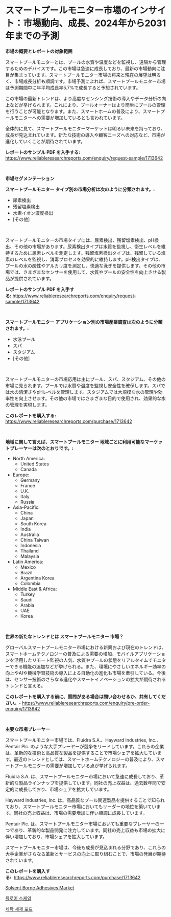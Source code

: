 <p><h1>スマートプールモニター市場のインサイト：市場動向、成長、2024年から2031年までの予測</h1></p><p><strong>市場の概要とレポートの対象範囲</strong></p>
<p><p>スマートプールモニターとは、プールの水質や温度などを監視し、遠隔から管理するためのデバイスです。この市場は急速に成長しており、最新の市場動向に注目が集まっています。スマートプールモニター市場の将来と現在の展望は明るく、市場成長分析も順調です。市場予測によれば、スマートプールモニター市場は予測期間中に年平均成長率5.7%で成長すると予想されています。</p><p>この市場の最新トレンドは、より高度なセンシング技術の導入やデータ分析の向上などが挙げられます。これにより、プールオーナーはより簡単にプールの管理を行うことが可能となります。また、スマートホームの普及により、スマートプールモニターへの需要が増加しているとも言われています。</p><p>全体的に見て、スマートプールモニターマーケットは明るい未来を持っており、成長が見込まれています。新たな技術の導入や顧客ニーズへの対応など、市場が進化していくことが期待されています。</p></p>
<p><strong>レポートのサンプル PDF を入手する:</strong> <a href="https://www.reliableresearchreports.com/enquiry/request-sample/1713642">https://www.reliableresearchreports.com/enquiry/request-sample/1713642</a></p>
<p>&nbsp;</p>
<p><strong>市場セグメンテーション</strong></p>
<p><strong>スマートプールモニター タイプ別の市場分析は次のように分類されます。:</strong></p>
<p><ul><li>尿素検出</li><li>残留塩素検出</li><li>水素イオン濃度検出</li><li>[その他]</li></ul></p>
<p>&nbsp;</p>
<p><p>スマートプールモニターの市場タイプには、尿素検出、残留塩素検出、pH検出、その他の市場があります。尿素検出タイプは水質を監視し、衛生レベルを維持するために尿素レベルを測定します。残留塩素検出タイプは、残留している塩素のレベルを監視し、消毒プロセスを効果的に維持します。pH検出タイプは、プールの水の酸性やアルカリ度を測定し、快適な泳ぎを提供します。その他の市場では、さまざまなセンサーを使用して、水質やプールの安全性を向上させる製品が提供されています。</p></p>
<p><strong>レポートのサンプル PDF を入手する:</strong>&nbsp;<a href="https://www.reliableresearchreports.com/enquiry/request-sample/1713642">https://www.reliableresearchreports.com/enquiry/request-sample/1713642</a></p>
<p>&nbsp;</p>
<p><strong> スマートプールモニター アプリケーション別の市場産業調査は次のように分類されます。:</strong></p>
<p><ul><li>水泳プール</li><li>スパ</li><li>スタジアム</li><li>[その他]</li></ul></p>
<p>&nbsp;</p>
<p><p>スマートプールモニターの市場応用は主にプール、スパ、スタジアム、その他の市場に見られます。プールでは水質や温度を監視し安全性を確保します。スパでは水の清潔さやpHレベルを管理します。スタジアムでは大規模な水の管理や効率性を向上させます。その他の市場ではさまざまな目的で使用され、効果的な水の管理を実現します。</p></p>
<p><strong>このレポートを購入する:</strong>&nbsp; <a href="https://www.reliableresearchreports.com/purchase/1713642">https://www.reliableresearchreports.com/purchase/1713642</a></p>
<p>&nbsp;</p>
<p><strong>地域に関して言えば、スマートプールモニター 地域ごとに利用可能なマーケットプレーヤーは次のとおりです。:</strong></p>
<p><ul>
    <li>
        North America:
        <ul>
            <li>United States</li>
            <li>Canada</li>
        </ul>
    </li>
    <li>
        Europe:
        <ul>
            <li>Germany</li>
            <li>France</li>
            <li>U.K.</li>
            <li>Italy</li>
            <li>Russia</li>
        </ul>
    </li>
    <li>
        Asia-Pacific:
        <ul>
            <li>China</li>
            <li>Japan</li>
            <li>South Korea</li>
            <li>India</li>
            <li>Australia</li>
            <li>China Taiwan</li>
            <li>Indonesia</li>
            <li>Thailand</li>
            <li>Malaysia</li>
        </ul>
    </li>
    <li>
        Latin America:
        <ul>
            <li>Mexico</li>
            <li>Brazil</li>
            <li>Argentina Korea</li>
            <li>Colombia</li>
        </ul>
    </li>
    <li>
        Middle East & Africa:
        <ul>
            <li>Turkey</li>
            <li>Saudi</li>
            <li>Arabia</li>
            <li>UAE</li>
            <li>Korea</li>
        </ul>
    </li>
    </ul></p>
<p>&nbsp;</p>
<p><strong>世界の新たなトレンドとは スマートプールモニター 市場？</strong></p>
<p><p>グローバルスマートプールモニター市場における新興および現在のトレンドは、スマートホームテクノロジーの普及による需要の増加、モバイルアプリケーションを活用したリモート監視の人気、水質やプールの状態をリアルタイムでモニターできる機能の追加などが挙げられる。また、環境にやさしいエネルギー効率の向上やAIや機械学習技術の導入による自動化の進化も市場を牽引している。今後は、センサー技術のさらなる進化やスマートイノベーションの拡大が期待されるトレンドと言える。</p></p>
<p><strong>このレポートを購入する前に、質問がある場合は問い合わせるか、共有してください。</strong>- <a href="https://www.reliableresearchreports.com/enquiry/pre-order-enquiry/1713642">https://www.reliableresearchreports.com/enquiry/pre-order-enquiry/1713642</a></p>
<p>&nbsp;</p>
<p><strong>主要な市場プレーヤー</strong></p>
<p><p>スマートプールモニター市場では、Fluidra S.A.、Hayward Industries, Inc.、Pentair Plc. のような大手プレーヤーが競争をリードしています。これらの企業は、革新的な技術と高品質な製品を提供することで市場シェアを拡大しています。最近のトレンドとしては、スマートホームテクノロジーの普及により、スマートプールモニターの需要が増加している点が挙げられます。</p><p>Fluidra S.A. は、スマートプールモニター市場において急速に成長しており、革新的な製品ラインナップを提供しています。同社の売上収益は、過去数年間で安定的に成長しており、市場シェアを拡大しています。</p><p>Hayward Industries, Inc. は、高品質なプール関連製品を提供することで知られており、スマートプールモニター市場においてもリーダーの地位を築いています。同社の売上収益は、市場の需要増加に伴い順調に成長しています。</p><p>Pentair Plc. は、スマートプールモニター市場においても重要なプレーヤーの一つであり、革新的な製品開発に注力しています。同社の売上収益も市場の拡大に伴い増加しており、市場シェアを拡大しています。</p><p>スマートプールモニター市場は、今後も成長が見込まれる分野であり、これらの大手企業がさらなる革新とサービスの向上に取り組むことで、市場の発展が期待されています。</p></p>
<p><strong>このレポートを購入する:</strong>&nbsp;&nbsp;<a href="https://www.reliableresearchreports.com/purchase/1713642">https://www.reliableresearchreports.com/purchase/1713642</a></p>
<p><p><a href="https://ivy-potential-64b.notion.site/Solvent-Borne-Adhesives-Market-Research-Report-Provides-Critical-Insights-that-can-help-Shape-Busine-7015281428094483ac6524e2611e0906">Solvent Borne Adhesives Market</a></p><p><a href="https://github.com/vs10l4sfg5c/Market-Research-Report-List-1/blob/main/68759666596.md">플로어 스케일</a></p><p><a href="https://github.com/Skyleitney456456/Market-Research-Report-List-1/blob/main/27274936597.md">세탁 세제 포드</a></p></p>